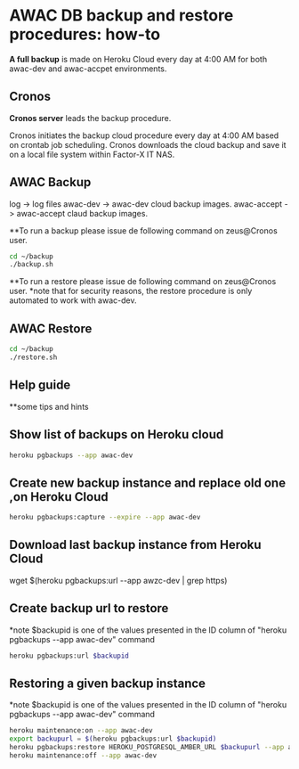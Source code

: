 # AWAC DB backup and restore procedures: how-to

**A full backup** is made on Heroku Cloud every day at 4:00 AM for both awac-dev and awac-accpet environments.

## Cronos 

**Cronos server** leads the backup procedure.

Cronos initiates the backup cloud procedure every day at 4:00 AM based on crontab job scheduling.
Cronos downloads the cloud backup and save it on a local file system within Factor-X IT NAS.

## AWAC Backup

log -> log files
awac-dev -> awac-dev cloud backup images.
awac-accept -> awac-accept claud backup images.

**To run a backup please issue de following command on zeus@Cronos user.

```sh
cd ~/backup
./backup.sh
```

**To run a restore please issue de following command on zeus@Cronos user.
*note that for security reasons, the restore procedure is only automated to work with awac-dev. 

## AWAC Restore
```sh
cd ~/backup
./restore.sh
```

## Help guide

**some tips and hints

## Show list of backups on Heroku cloud
```sh
heroku pgbackups --app awac-dev
```

## Create new backup instance and replace old one ,on Heroku Cloud 
```sh
heroku pgbackups:capture --expire --app awac-dev
```
## Download last backup instance from Heroku Cloud
 
wget $(heroku pgbackups:url --app awzc-dev | grep https)  

## Create backup url to restore
*note $backupid is one of the values presented in the ID column of "heroku pgbackups --app awac-dev" command

```sh
heroku pgbackups:url $backupid
```

## Restoring a given backup instance
*note $backupid is one of the values presented in the ID column of "heroku pgbackups --app awac-dev" command
 
 ```sh
heroku maintenance:on --app awac-dev
export backupurl = $(heroku pgbackups:url $backupid)
heroku pgbackups:restore HEROKU_POSTGRESQL_AMBER_URL $backupurl --app awac-dev
heroku maintenance:off --app awac-dev
```




